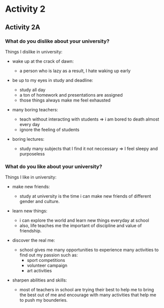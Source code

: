# Activity 2

## Activity 2A

### What do you dislike about your university?

Things I dislike in university:
* wake up at the crack of dawn:
  * a person who is lazy as a result, I hate waking up early

* be up to my eyes in study and deadline:
  * study all day
  * a ton of homework and presentations are assigned
  * those things always make me feel exhausted

* many boring teachers:
  * teach without interacting with students => i am bored to death almost every day
  * ignore the feeling of students
 
* boring lectures:
  * study many subjects that I find it not neccessary => I feel sleepy and purposeless


### What do you like about your university?

Things I like in university:
* make new friends:
  * study at university is the time i can make new friends of different gender and culture.

* learn new things:
  * i can explore the world and learn new things everyday at school
  * also, life teaches me the important of discipline and value of friendship.
 
* discover the real me:
  * school gives me many opportunities to experience many activities to find out my passion such as:
    * sport competitions
    * volunteer campaign
    * art activities

* sharpen abilities and skills:
  * most of teachers in school are trying their best to help me to bring the best out of me and encourage with many activities that help me to push my bounderies.
